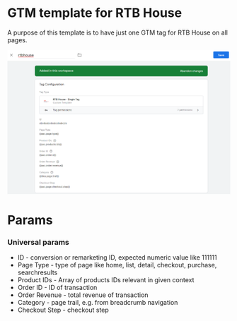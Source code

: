 # GTM template for RTB House
A purpose of this template is to have just one GTM tag for RTB House on all pages.

![alt text](https://github.com/House-of-Rezac/rtbhouse/blob/master/configuration.png?raw=true)

# Params
### Universal params
* ID - conversion or remarketing ID, expected numeric value like 111111
* Page Type - type of page like home, list, detail, checkout, purchase, searchresults
* Product IDs - Array of products IDs relevant in given context
* Order ID - ID of transaction
* Order Revenue - total revenue of transaction
* Category - page trail, e.g. from breadcrumb navigation
* Checkout Step - checkout step
